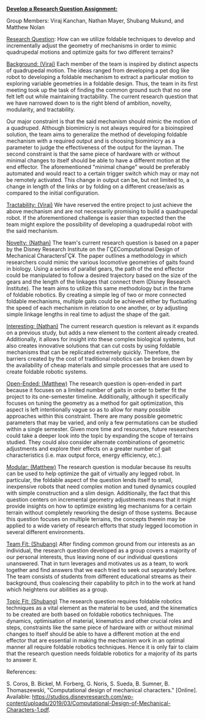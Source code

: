 **<u>Develop a Research Question Assignment:</u>**

Group Members: Viraj Kanchan, Nathan Mayer, Shubang Mukund, and Matthew
Nolan

<u>Research Question</u>: How can we utilize foldable techniques to
develop and incrementally adjust the geometry of mechanisms in order to
mimic quadrupedal motions and optimize gaits for two different terrains?

<u>Background: (Viraj)</u> Each member of the team is inspired by
distinct aspects of quadrupedal motion. The ideas ranged from developing
a pet dog like robot to developing a foldable mechanism to extract a
particular motion to exploring variable geometries in a foldable design.
Thus, the team in its first meeting took up the task of finding the
common ground such that no one felt left out while maintaining
tractability. The current research question that we have narrowed down
to is the right blend of ambition, novelty, modularity, and
tractability.

Our major constraint is that the said mechanism should mimic the motion
of a quadruped. Although biomimicry is not always required for a
bioinspired solution, the team aims to generalize the method of
developing foldable mechanism with a required output and is choosing
biomimicry as a parameter to judge the effectiveness of the output for
the layman. The second constraint is that the same piece of hardware
with or without minimal changes to itself should be able to have a
different motion at the end effector. The aforementioned "minimal
change" would be preferably automated and would react to a certain
trigger switch which may or may not be remotely activated. This change
in output can be, but not limited to, a change in length of the links or
by folding on a different crease/axis as compared to the initial
configuration.

<u>Tractability: (Viraj)</u> We have reserved the entire project to just
achieve the above mechanism and are not necessarily promising to build a
quadrupedal robot. If the aforementioned challenge is easier than
expected then the team might explore the possibility of developing a
quadrupedal robot with the said mechanism.

<u>Novelty: (Nathan)</u> The team's current research question is based
on a paper by the Disney Research Institute on the ΓÇ£Computational Design
of Mechanical CharactersΓÇ¥. The paper outlines a methodology in which
researchers could mimic the various locomotive geometries of gaits found
in biology. Using a series of parallel gears, the path of the end
effector could be manipulated to follow a desired trajectory based on
the size of the gears and the length of the linkages that connect them
(Disney Research Institute). The team aims to utilize this same
methodology but in the frame of foldable robotics. By creating a simple
leg of two or more connected foldable mechanisms, multiple gaits could
be achieved either by fluctuating the speed of each mechanism in
relation to one another, or by adjusting simple linkage lengths in real
time to adjust the shape of the gait.

<u>Interesting: (Nathan)</u> The current research question is relevant
as it expands on a previous study, but adds a new element to the content
already created. Additionally, it allows for insight into these complex
biological systems, but also creates innovative solutions that can cut
costs by using foldable mechanisms that can be replicated extremely
quickly. Therefore, the barriers created by the cost of traditional
robotics can be broken down by the availability of cheap materials and
simple processes that are used to create foldable robotic systems.

<u>Open-Ended: (Matthew)</u> The research question is open-ended in part
because it focuses on a limited number of gaits in order to better fit
the project to its one-semester timeline. Additionally, although it
specifically focuses on tuning the geometry as a method for gait
optimization, this aspect is left intentionally vague so as to allow for
many possible approaches within this constraint. There are many possible
geometric parameters that may be varied, and only a few permutations can
be studied within a single semester. Given more time and resources,
future researchers could take a deeper look into the topic by expanding
the scope of terrains studied. They could also consider alternate
combinations of geometric adjustments and explore their effects on a
greater number of gait characteristics (i.e. max output force, energy
efficiency, etc.).

<u>Modular: (Matthew)</u> The research question is modular because its
results can be used to help optimize the gait of virtually any legged
robot. In particular, the foldable aspect of the question lends itself
to small, inexpensive robots that need complex motion and tuned dynamics
coupled with simple construction and a slim design. Additionally, the
fact that this question centers on incremental geometry adjustments
means that it might provide insights on how to optimize existing leg
mechanisms for a certain terrain without completely reworking the design
of those systems. Because this question focuses on multiple terrains,
the concepts therein may be applied to a wide variety of research
efforts that study legged locomotion in several different environments.

<u>Team Fit: (Shubang)</u> After finding common ground from our
interests as an individual, the research question developed as a group
covers a majority of our personal interests, thus leaving none of our
individual questions unanswered. That in turn leverages and motivates us
as a team, to work together and find answers that we each tried to seek
out separately before. The team consists of students from different
educational streams as their background, thus coalescing their
capability to pitch in to the work at hand which heightens our abilities
as a group.

<u>Topic Fit: (Shubang)</u> The research question requires foldable
robotics techniques as a vital element as the material to be used, and
the kinematics to be created are both based on foldable robotics
techniques. The dynamics, optimisation of material, kinematics and other
crucial roles and steps, constraints like the same piece of hardware
with or without minimal changes to itself should be able to have a
different motion at the end effector that are essential in making the
mechanism work in an optimal manner all require foldable robotics
techniques. Hence it is only fair to claim that the research question
needs foldable robotics for a majority of its parts to answer it.

References:

S. Coros, B. Bickel, M. Forberg, G. Noris, S. Sueda, B. Sumner, B.
Thomaszewski, "Computational design of mechanical characters." \[Online\]. Available:
https://studios.disneyresearch.com/wp-content/uploads/2019/03/Computational-Design-of-Mechanical-Characters-1.pdf.
